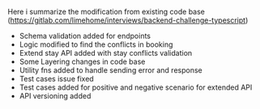 Here i summarize the modification from existing code base (https://gitlab.com/limehome/interviews/backend-challenge-typescript)

- Schema validation added for endpoints
- Logic modified to find the conflicts in booking
- Extend stay API added with stay conflicts validation
- Some Layering changes in code base
- Utility fns added to handle sending error and response
- Test cases issue fixed
- Test cases added for positive and negative scenario for extended API
- API versioning added
